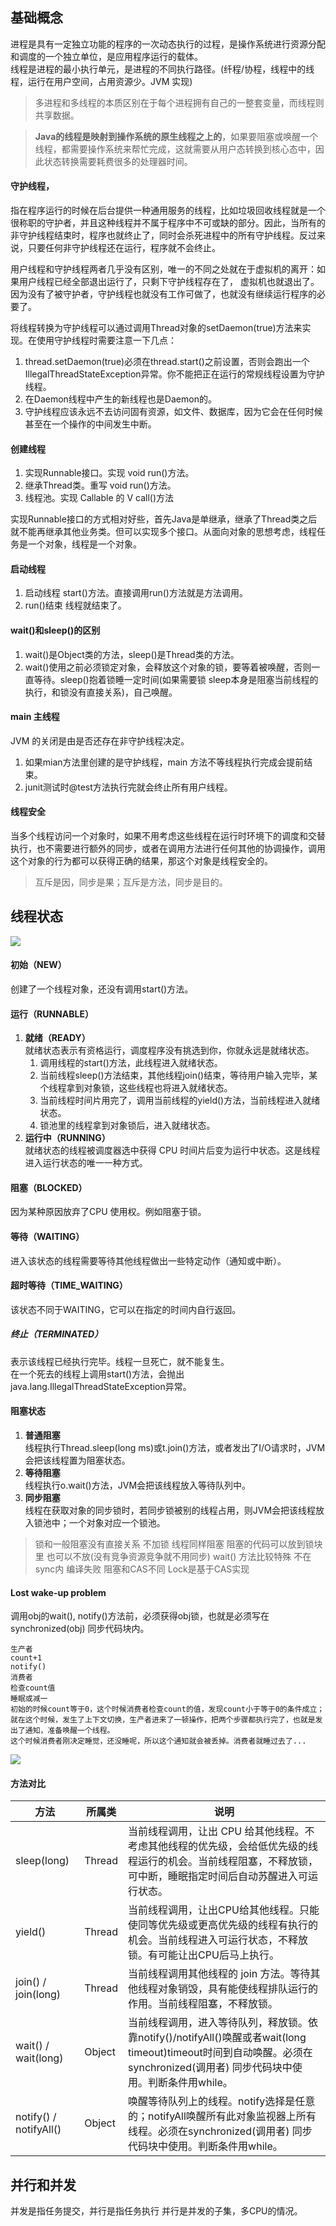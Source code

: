 ## 基础概念
进程是具有一定独立功能的程序的一次动态执行的过程，是操作系统进行资源分配和调度的一个独立单位，是应用程序运行的载体。  
线程是进程的最小执行单元，是进程的不同执行路径。(纤程/协程，线程中的线程，运行在用户空间，占用资源少。JVM 实现)
> 多进程和多线程的本质区别在于每个进程拥有自己的一整套变量，而线程则共享数据。

> **Java的线程是映射到操作系统的原生线程之上的**，如果要阻塞或唤醒一个线程，都需要操作系统来帮忙完成，这就需要从用户态转换到核心态中，因此状态转换需要耗费很多的处理器时间。
#### 守护线程，
指在程序运行的时候在后台提供一种通用服务的线程，比如垃圾回收线程就是一个很称职的守护者，并且这种线程并不属于程序中不可或缺的部分。因此，当所有的非守护线程结束时，程序也就终止了，同时会杀死进程中的所有守护线程。反过来说，只要任何非守护线程还在运行，程序就不会终止。

用户线程和守护线程两者几乎没有区别，唯一的不同之处就在于虚拟机的离开：如果用户线程已经全部退出运行了，只剩下守护线程存在了， 虚拟机也就退出了。因为没有了被守护者，守护线程也就没有工作可做了，也就没有继续运行程序的必要了。

将线程转换为守护线程可以通过调用Thread对象的setDaemon(true)方法来实现。在使用守护线程时需要注意一下几点：
1. thread.setDaemon(true)必须在thread.start()之前设置，否则会跑出一个IllegalThreadStateException异常。你不能把正在运行的常规线程设置为守护线程。
2. 在Daemon线程中产生的新线程也是Daemon的。
3. 守护线程应该永远不去访问固有资源，如文件、数据库，因为它会在任何时候甚至在一个操作的中间发生中断。
#### 创建线程
1. 实现Runnable接口。实现 void run()方法。
2. 继承Thread类。重写 void run()方法。
3. 线程池。实现 Callable 的 V call()方法

 实现Runnable接口的方式相对好些，首先Java是单继承，继承了Thread类之后就不能再继承其他业务类。但可以实现多个接口。从面向对象的思想考虑，线程任务是一个对象，线程是一个对象。

#### 启动线程
1. 启动线程 start()方法。直接调用run()方法就是方法调用。
2. run()结束 线程就结束了。
#### wait()和sleep()的区别
1. wait()是Object类的方法，sleep()是Thread类的方法。
2. wait()使用之前必须锁定对象，会释放这个对象的锁，要等着被唤醒，否则一直等待。sleep()抱着锁睡一定时间(如果需要锁 sleep本身是阻塞当前线程的执行，和锁没有直接关系)，自己唤醒。
#### main 主线程
JVM 的关闭是由是否还存在非守护线程决定。
1. 如果mian方法里创建的是守护线程，main 方法不等线程执行完成会提前结束。
2. junit测试时@test方法执行完就会终止所有用户线程。
#### 线程安全
当多个线程访问一个对象时，如果不用考虑这些线程在运行时环境下的调度和交替执行，也不需要进行额外的同步，或者在调用方法进行任何其他的协调操作，调用这个对象的行为都可以获得正确的结果，那这个对象是线程安全的。
> 互斥是因，同步是果；互斥是方法，同步是目的。

## 线程状态
![](img/线程状态.png)
#### 初始（NEW）
创建了一个线程对象，还没有调用start()方法。
#### 运行（RUNNABLE）
1. **就绪（READY）**  
就绪状态表示有资格运行，调度程序没有挑选到你，你就永远是就绪状态。
    1. 调用线程的start()方法，此线程进入就绪状态。
    2. 当前线程sleep()方法结束，其他线程join()结束，等待用户输入完毕，某个线程拿到对象锁，这些线程也将进入就绪状态。
    3. 当前线程时间片用完了，调用当前线程的yield()方法，当前线程进入就绪状态。
    4. 锁池里的线程拿到对象锁后，进入就绪状态。
2. **运行中（RUNNING）**  
就绪状态的线程被调度器选中获得 CPU 时间片后变为运行中状态。这是线程进入运行状态的唯一一种方式。
#### 阻塞（BLOCKED）
因为某种原因放弃了CPU 使用权。例如阻塞于锁。
#### 等待（WAITING）
进入该状态的线程需要等待其他线程做出一些特定动作（通知或中断）。
#### 超时等待（TIME_WAITING）
该状态不同于WAITING，它可以在指定的时间内自行返回。
##### 终止（TERMINATED）
表示该线程已经执行完毕。线程一旦死亡，就不能复生。  
在一个死去的线程上调用start()方法，会抛出java.lang.IllegalThreadStateException异常。
#### 阻塞状态
1. **普通阻塞**  
线程执行Thread.sleep(long ms)或t.join()方法，或者发出了I/O请求时，JVM会把该线程置为阻塞状态。
2. **等待阻塞**  
线程执行o.wait()方法，JVM会把该线程放入等待队列中。
3. **同步阻塞**  
线程在获取对象的同步锁时，若同步锁被别的线程占用，则JVM会把该线程放入锁池中；一个对象对应一个锁池。
> 锁和一般阻塞没有直接关系 不加锁 线程同样阻塞 阻塞的代码可以放到锁块里 也可以不放(没有竞争资源竞争就不用同步) wait() 方法比较特殊 不在sync内 编译失败
> 阻塞和CAS不同 Lock是基于CAS实现
#### Lost wake-up problem
调用obj的wait(), notify()方法前，必须获得obj锁，也就是必须写在synchronized(obj) 同步代码块内。
```
生产者
count+1
notify()
消费者
检查count值
睡眠或减一
初始的时候count等于0，这个时候消费者检查count的值，发现count小于等于0的条件成立；
就在这个时候，发生了上下文切换，生产者进来了一顿操作，把两个步骤都执行完了，也就是发出了通知，准备唤醒一个线程。
这个时候消费者刚决定睡觉，还没睡呢，所以这个通知就会被丢掉。消费者就睡过去了...
```

![](img/LostWeakUp.png)
#### 方法对比

| 方法 | 所属类 | 说明 |
|---|---|---|
| sleep(long) | Thread | 当前线程调用，让出 CPU 给其他线程。不考虑其他线程的优先级，会给低优先级的线程运行的机会。当前线程阻塞，不释放锁，可中断，睡眠指定时间后自动苏醒进入可运行状态。 |
| yield() | Thread | 当前线程调用，让出CPU给其他线程。只能使同等优先级或更高优先级的线程有执行的机会。当前线程进入可运行状态，不释放锁。有可能让出CPU后马上执行。 |
| join() / join(long) | Thread | 当前线程调用其他线程的 join 方法。等待其他线程对象销毁，具有能使线程排队运行的作用。当前线程阻塞，不释放锁。 |
| wait() / wait(long) | Object | 当前线程调用，进入等待队列，释放锁。依靠notify()/notifyAll()唤醒或者wait(long timeout)timeout时间到自动唤醒。必须在synchronized(调用者) 同步代码块中使用。判断条件用while。 |
| notify() / notifyAll() | Object | 唤醒等待队列上的线程。notify选择是任意的；notifyAll唤醒所有此对象监视器上所有线程。必须在synchronized(调用者) 同步代码块中使用。判断条件用while。 |

## 并行和并发
并发是指任务提交，并行是指任务执行
并行是并发的子集，多CPU的情况。
